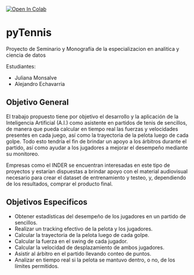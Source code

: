 [![Open In Colab](https://colab.research.google.com/assets/colab-badge.svg)](https://colab.research.google.com/drive/1KO_C5S8KDz2hfMWQrU5uHxnpTWEpn2Gb?usp=sharing)


# pyTennis
Proyecto de Seminario y Monografía de la especializacion en analitica y ciencia de datos

Estudiantes:
- Juliana Monsalve
- Alejandro Echavarria

## Objetivo General
El trabajo propuesto tiene por objetivo el desarrollo y la aplicación de la Inteligencia Artificial (A.I.) como asistente en partidos de tenis de sencillos, de manera que pueda calcular en tiempo real las fuerzas y velocidades presentes en cada juego, así como la trayectoria de la pelota luego de cada golpe. Todo esto tendría el fin de brindar un apoyo a los árbitros durante el partido, así como ayudar a los jugadores a mejorar el desempeño mediante su monitoreo.

Empresas como el INDER se encuentran interesadas en este tipo de proyectos y estarían dispuestas a brindar apoyo con el material audiovisual necesario para crear el dataset de entrenamiento y testeo, y, dependiendo de los resultados, comprar el producto final.

## Objetivos Especificos
- Obtener estadísticas del desempeño de los jugadores en un partido de sencillos.
- Realizar un tracking efectivo de la pelota y los jugadores.
- Calcular la trayectoria de la pelota luego de cada golpe.
- Calcular la fuerza en el swing de cada jugador.
- Calcular la velocidad de desplazamiento de ambos jugadores.
- Asistir al árbitro en el partido llevando conteo de puntos.
- Analizar en tiempo real si la pelota se mantuvo dentro, o no, de los límites permitidos.
